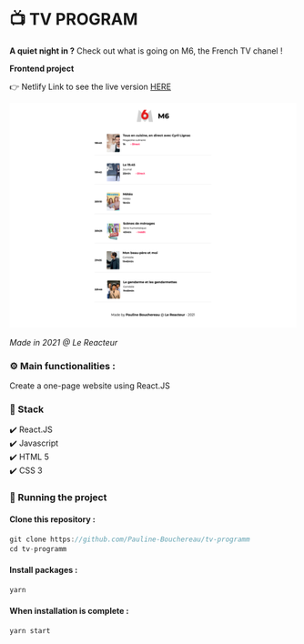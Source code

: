 # 📺  TV PROGRAM

**A quiet night in ?** Check out what is going on M6, the French TV chanel !

**Frontend project**

👉 Netlify Link to see the live version [HERE](https://tv-program-pb.netlify.app/)

![Screenshot of the website](./src/img/tvprog.png)

_Made in 2021 @ Le Reacteur_

### ⚙️ Main functionalities :

Create a one-page website using React.JS

### 🔧 Stack

✔️ React.JS  
✔️ Javascript  
✔️ HTML 5  
✔️ CSS 3

### 🚀 Running the project

#### Clone this repository :

```javascript
git clone https://github.com/Pauline-Bouchereau/tv-programm
cd tv-programm
```

#### Install packages :

```javascript
yarn
```

#### When installation is complete :

```javascript
yarn start
```
